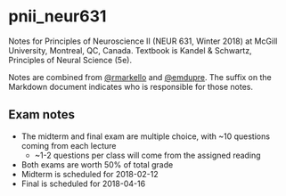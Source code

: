 # pnii_neur631
Notes for Principles of Neuroscience II (NEUR 631, Winter 2018) at McGill University, Montreal, QC, Canada. Textbook is Kandel & Schwartz, Principles of Neural Science (5e).

Notes are combined from [@rmarkello](http://github.com/rmarkello) and [@emdupre](http://github.com/emdupre). The suffix on the Markdown document indicates who is responsible for those notes.

## Exam notes
* The midterm and final exam are multiple choice, with ~10 questions coming from each lecture
    * ~1-2 questions per class will come from the assigned reading
* Both exams are worth 50% of total grade
* Midterm is scheduled for 2018-02-12
* Final is scheduled for 2018-04-16
